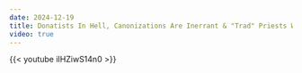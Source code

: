 ```yaml
---
date: 2024-12-19
title: Donatists In Hell, Canonizations Are Inerrant & "Trad" Priests Who Deny EENS
video: true
---
```



{{< youtube iIHZiwS14n0 >}}
